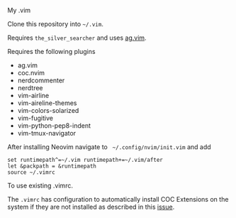 My .vim

Clone this repository into `~/.vim`.

Requires `the_silver_searcher` and uses [ag.vim](https://github.com/rking/ag.vim).

Requires the following plugins

- ag.vim
- coc.nvim
- nerdcommenter
- nerdtree
- vim-airline
- vim-aireline-themes
- vim-colors-solarized
- vim-fugitive
- vim-python-pep8-indent
- vim-tmux-navigator

After installing Neovim navigate to ` ~/.config/nvim/init.vim` and add
```
set runtimepath^=~/.vim runtimepath+=~/.vim/after
let &packpath = &runtimepath
source ~/.vimrc
```
To use existing .vimrc. 

The `.vimrc` has configuration to automatically install COC Extensions on the system if they are not installed as described in this [issue](https://github.com/neoclide/coc.nvim/issues/560).
